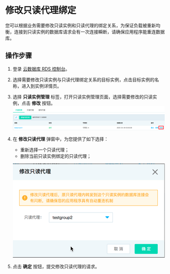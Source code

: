 # 修改只读代理绑定
您可以根据业务需要修改只读实例和只读代理的绑定关系，为保证负载被重新均衡，连接到只读实例的数据库请求会有一次连接瞬断，请确保应用程序能重连数据库。

## 操作步骤
1. 登录 [云数据库 RDS 控制台](https://rds-console.jdcloud.com/database)。
2. 选择需要修改只读实例与只读代理绑定关系的目标实例，点击目标实例的名称，进入到实例详情页。
3. 选择 **只读实例管理** 标签，打开只读实例管理页面，选择需要修改的只读实例，点击 **修改** 按钮。
   ![修改只读代理入口](../../../../../image/RDS/ReadonlyInstance-List.png)
4. 在 **修改只读代理** 弹窗中，为您提供了如下选择：
    * 重新选择一个只读代理；
    * 删除当前只读实例绑定的只读代理；
    
    ![修改只读代理](../../../../../image/RDS/ReadonlyInstance-Reset.png)

5. 点击 **确定** 按钮，提交修改只读代理的请求。